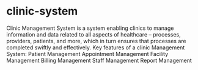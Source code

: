 # clinic-system
Clinic Management System is a system enabling clinics to manage information and data related to all aspects of healthcare – processes,
providers, patients, and more, which in turn ensures that processes are completed swiftly and effectively.
Key features of a clinic Management System:
Patient Management
Appointment Management
Facility Management
Billing Management
Staff Management
Report Management
